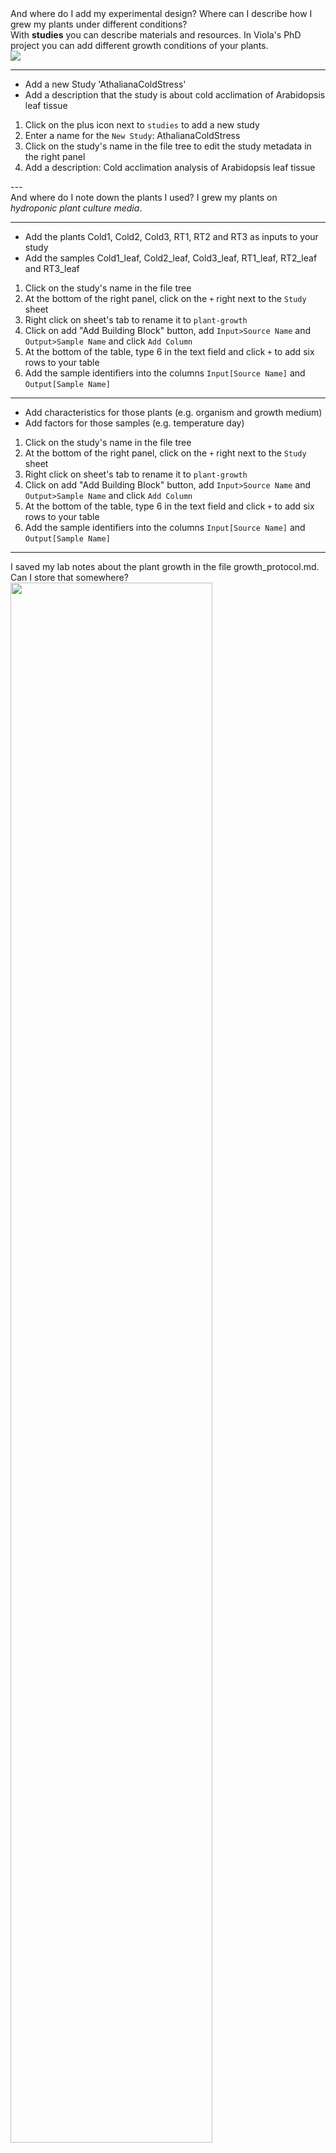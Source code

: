 

<div class="space-y-2">
    <Viola>
    And where do I add my experimental design? Where can I describe how I grew my plants under different conditions?
    </Viola>
    <div>
    With <b>studies</b> you can describe materials and resources. In Viola's PhD project you can add different growth conditions of your plants.
    </div>
    <img src="/assets/viola-tutorial/arc-prototypic-study-divide-conquer.DF3db3zO_ZLtxkj.svg"/>
</div>

---

<AdmonitionType type="task">

- Add a new Study 'AthalianaColdStress'
- Add a description that the study is about cold acclimation of Arabidopsis leaf tissue

</AdmonitionType>

<Solution>

1. Click on the plus icon next to `studies` to add a new study
1. Enter a name for the `New Study`: AthalianaColdStress
1. Click on the study's name in the file tree to edit the study metadata in the right panel
1. Add a description: Cold acclimation analysis of Arabidopsis leaf tissue

</Solution>
---

<div class="space-y-2">
    <Viola>
    And where do I note down the plants I used? I grew my plants on <i>hydroponic plant culture media</i>.
    </Viola>
    <!-- <div class="flex justify-center">
    <img style="width: 70%" src="/assets/arc/documentation-principle-study.png">
    </div> -->
</div>

---

<AdmonitionType type="task">

- Add the plants Cold1, Cold2, Cold3, RT1, RT2 and RT3 as inputs to your study
- Add the samples Cold1_leaf, Cold2_leaf, Cold3_leaf, RT1_leaf, RT2_leaf and RT3_leaf 

</AdmonitionType>

<Solution>

1. Click on the study's name in the file tree
1. At the bottom of the right panel, click on the `+` right next to the `Study` sheet
1. Right click on sheet's tab to rename it to `plant-growth`
1. Click on add "Add Building Block" button, add `Input>Source Name` and `Output>Sample Name` and click `Add Column`
1. At the bottom of the table, type 6 in the text field and click `+` to add six rows to your table
1. Add the sample identifiers into the columns `Input[Source Name]` and `Output[Sample Name]`

</Solution>

---

<AdmonitionType type="task">

- Add characteristics for those plants (e.g. organism and growth medium)
- Add factors for those samples (e.g. temperature day)

</AdmonitionType>

<Solution>

1. Click on the study's name in the file tree
1. At the bottom of the right panel, click on the `+` right next to the `Study` sheet
1. Right click on sheet's tab to rename it to `plant-growth`
1. Click on add "Add Building Block" button, add `Input>Source Name` and `Output>Sample Name` and click `Add Column`
1. At the bottom of the table, type 6 in the text field and click `+` to add six rows to your table
1. Add the sample identifiers into the columns `Input[Source Name]` and `Output[Sample Name]`

</Solution>

---

<div class="space-y-2">
    <Viola>
    I saved my lab notes about the plant growth in the file growth_protocol.md. Can I store that somewhere?
    </Viola>
    <div class="flex justify-center">
        <img style="width: 80%" src="/assets/viola-tutorial/arc-prototypic-study-identify.DWudct8C_ZiY6JN.svg"/>
    </div>
</div>

---

<AdmonitionType type="task">

- Import the `growth_protocol.md` into the `protocols` folder
- Add the protocol as well as its parameters (temperature day, light intensity) to the study table

</AdmonitionType>

<Solution>

1. Right click on the `protocols` folder and select `Import Files` from the context menu
1. Select the file `growth_protocol.md` from the demo data and click `Open`
1. A click on the protocols file name opens a text editor in the right panel
1. In the "Building Blocks" widget, select `Parameter`, search for the parameter name (e.g. `growth time`)
1. Click `Unit` and search e.g. for `day` in the search bar and click `Add column`
1. In the table below, select any cell in the Parameter column and add the correct value

</Solution>